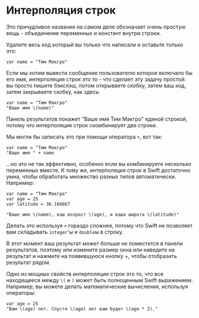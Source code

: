 # Интерполяция строк

Это причудливое название на самом деле обозначает очень простую вещь - объединение переменных и констант внутри строки.

Удалите весь код который вы только что написали и оставьте только это:

    var name = "Тим Макгро"

Если мы хотим вывести сообщение пользователю которое включало бы его имя, интерполяция строк это то - что сделает эту задачу простой: вы просто пишите бэкслэш, потом открываете скобку, затем ваш код, затем закрываете скобку, как здесь: 

    var name = "Тим Макгро"
    "Ваше имя \(name)"

Панель результатов покажет "Ваше имя Тим Макгро" единой строкой, потому что интерполяция строк скомбинирует две строки.

Мы могли бы записать это при помощи оператора `+`, вот так:

    var name = "Тим Макгро"
    "Ваше имя " + name

…но это не так эффективно, особенно если вы комбинируете несколько переменных вместе. К тому же, интерполяция строк в Swift достаточно умна, чтобы обработать множество разных типов автоматически. Например:

    var name = "Тим Макгро"
    var age = 25
    var latitude = 36.166667

    "Ваше имя \(name), ваш возраст \(age), и ваша широта \(latitude)"

Делать это используя `+` гораздо сложнее, потому что Swift не позволяет вам складывать `integer`'ы и `double`ы в строку.

В этот момент ваш результат может больше не поместится в панели результатов, поэтому или измените размер окна или наведите на результат и нажмите на появившуюся кнопку +, чтобы отобразить результат рядом.

Одно из мощных свойств интерполяции строк это то, что все находящееся между `\(` и `)` может быть полноценным Swift выражением. Например, вы можете делать математические вычисления, используя операторы:

    var age = 25
    "Вам \(age) лет. Спустя \(age) лет вам будет \(age * 2)."
